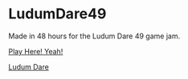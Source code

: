 # LudumDare49
Made in 48 hours for the Ludum Dare 49 game jam.

[Play Here! Yeah!](https://zachisagardner.itch.io/ludum-dare-49)

[Ludum Dare](https://ldjam.com/events/ludum-dare/49/super-clumsy-box-galaxy)
